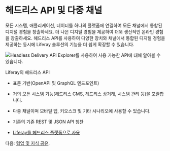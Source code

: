 # 헤드리스 API 및 다중 채널

모든 시스템, 애플리케이션, 데이터를 하나의 플랫폼에 연결하여 모든 채널에서 통합된 디지털 경험을 창출하세요. 더 나은 디지털 경험을 제공하여 더욱 생산적인 온라인 경험을 창출하세요. 헤드리스 API를 사용하여 다양한 장치와 채널에서 통합된 디지털 경험을 제공하는 동시에 Liferay 솔루션의 기능을 더 쉽게 확장할 수 있습니다.

![Headless Delivery API Explorer를 사용하여 사용 가능한 API에 대해 알아볼 수 있습니다.](./headless-apis-and-multichannel/images/01.png)

Liferay의 헤드리스 API

* 표준 기반(OpenAPI 및 GraphQL 엔드포인트)
* 거의 모든 시스템 기능(헤드리스 CMS, 헤드리스 상거래, 시스템 관리 등)을 포괄합니다.
* 다중 채널이며 모바일 앱, 키오스크 및 기타 시나리오에 사용할 수 있습니다.
* 기존의 기존 REST 및 JSON API 칭찬

* [Liferay를 헤드리스 플랫폼으로 사용](https://learn.liferay.com/w/dxp/headless-delivery/using-liferay-as-a-headless-platform)

다음: [협업 및 지식 공유](./collaboration-and-knowledge-sharing.md).
